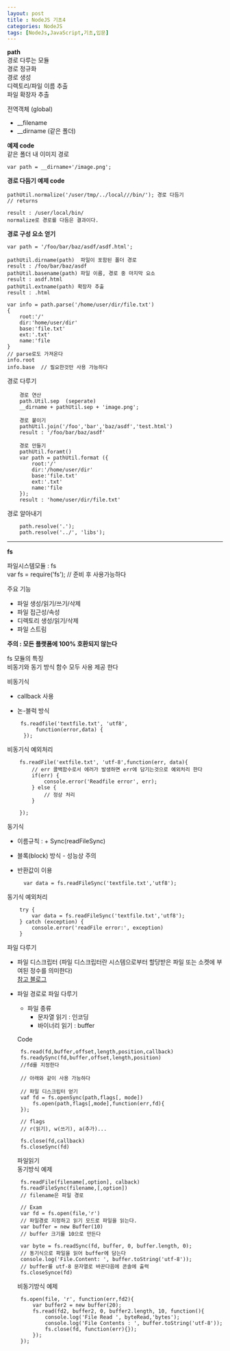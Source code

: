 ```yaml
---
layout: post
title : NodeJS 기초4
categories: NodeJS
tags: [NodeJs,JavaScript,기초,입문]
---
```


**path**   
경로 다루는 모듈   
경로 정규화   
경로 생성   
디렉토리/파일 이름 추출    
파일 확장자 추출   

전역객체 (global)   
- __filename   
- __dirname (같은 폴더)
  
**예제 code**   
같은 폴더 내 이미지 경로

    var path = __dirname+'/image.png';

**경로 다듬기 예제 code**

    pathUtil.normalize('/user/tmp/../local///bin/'); 경로 다듬기
    // returns
    
    result : /user/local/bin/  
    normalize로 경로를 다듬은 결과이다.

**경로 구성 요소 얻기**
 
    var path = '/foo/bar/baz/asdf/asdf.html';
    
    pathUtil.dirname(path)  파일이 포함된 폴더 경로  
    result : /foo/bar/baz/asdf
    pathUtil.basename(path) 파일 이름, 경로 중 마지막 요소  
    result : asdf.html
    pathUtil.extname(path) 확장자 추출 
    result : .html

    var info = path.parse('/home/user/dir/file.txt')
    {
        root:'/'
        dir:'home/user/dir'
        base:'file.txt'
        ext:'.txt'
        name:'file
    }
    // parse로도 가져온다 
    info.root 
    info.base  // 필요한것만 사용 가능하다

경로 다루기   
   
        경로 연산   
        path.Util.sep  (seperate)   
        __dirname + pathUtil.sep + 'image.png';  

        경로 붙이기   
        pathUtil.join('/foo','bar','baz/asdf','test.html')   
        result : '/foo/bar/baz/asdf'

        경로 만들기
        pathUtil.foramt()    
        var path = pathUtil.format ({   
            root:'/'   
            dir:'/home/user/dir'   
            base:'file.txt'   
            ext:'.txt'   
            name:'file   
        });
        result : 'home/user/dir/file.txt'
        
경로 알아내기    

        path.resolve('.');
        path.resolve('../', 'libs');

---

**fs**
 
 파일시스템모듈 : fs   
 var fs = require('fs'); // 준비 후 사용가능하다 

 주요 기능   
- 파일 생성/읽기/쓰기/삭제
- 파일 접근성/속성
- 디렉토리 생성/읽기/삭제
- 파일 스트림

**주의 : 모든 플랫폼에 100% 호환되지 않는다**

fs 모듈의 특징   
비동기와 동기 방식 함수 모두 사용 제공 한다   

비동기식   
- callback 사용
- 논-블럭 방식

       fs.readfile('textfile.txt', 'utf8', 
            function(error,data) {
        });

비동기식 예외처리   

        fs.readFile('extfile.txt', 'utf-8',function(err, data){
            // err 콜백함수로서 에러가 발생하면 err에 담기는것으로 예외처리 한다
            if(err) {
                console.error('Readfile error', err);
            } else {
                // 정상 처리
            }

        });

동기식 
- 이름규칙 : + Sync(readFileSync)
- 블록(block) 방식 - 성능상 주의
- 반환값이 이용   

        var data = fs.readFileSync('textfile.txt','utf8');

동기식 예외처리 

        try {
            var data = fs.readFileSync('textfile.txt','utf8');
        } catch (exception) {
            console.error('readFile error:', exception)
        }



파일 다루기   
- 파일 디스크립터 (파일 디스크립터란 시스템으로부터 할당받은 파일 또는 소켓에 부여된 정수를 의미한다)   
 <a href="https://m.blog.naver.com/PostView.nhn?blogId=yurhyur1&logNo=50122605420&proxyReferer=https%3A%2F%2Fwww.google.com%2F">참고 블로그</a>

 - 파일 경로로 파일 다루기   
    -  파일 종류  
        - 문자열 읽기 : 인코딩    
        - 바이너리 읽기 : buffer    

    
    Code

        fs.read(fd,buffer,offset,length,position,callback)
        fs.readySync(fd,buffer,offset,length,position)
        //fd를 지정한다

        // 아래와 같이 사용 가능하다

        // 파일 디스크립터 얻기
        vaf fd = fs.openSync(path,flags[, mode])
            fs.open(path,flags[,mode],function(err,fd){
        });

        // flags 
        // r(읽기), w(쓰기), a(추가)...

        fs.close(fd,callback)
        fs.closeSync(fd)
      
    파일읽기   
    동기방식 예제
     
        fs.readFile(filename[,option], calback)   
        fs.readFileSync(filename,[,option])
        // filename은 파일 경로
        
        // Exam
        var fd = fs.open(file,'r')
        // 파일경로 지정하고 읽기 모드로 파일을 읽는다. 
        var buffer = new Buffer(10)
        // buffer 크기를 10으로 만든다

        var byte = fs.readSync(fd, buffer, 0, buffer.length, 0);
        // 동기식으로 파일을 읽어 buffer에 담는다
        console.log('File.Content: ', buffer.toString('utf-8'));
        // buffer를 utf-8 문자열로 바꾼다음에 콘솔에 출력
        fs.closeSynce(fd)


    비동기방식 예제

        fs.open(file, 'r', function(err,fd2){
            var buffer2 = new buffer(20);
            fs.read(fd2, buffer2, 0, buffer2.length, 10, function(){
                console.log('File Read ', byteRead,'bytes');
                console.log('File Contents : ', buffer.toString('utf-8'));
                fs.close(fd, function(err){});
            });
        });

